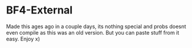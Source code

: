 # BF4-External
Made this ages ago in a couple days, its nothing special and probs doesnt even compile as this was an old version.
But you can paste stuff from it easy. 
Enjoy x)
